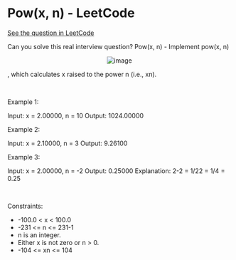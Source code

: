 # Pow(x, n) - LeetCode
[See the question in LeetCode](https://leetcode.com/problems/powx-n/submissions/1489972408/)

Can you solve this real interview question? Pow(x, n) - Implement pow(x, n) 
<p align="center">
  <img src="http://www.cplusplus.com/reference/valarray/pow/" alt="image" >
</p>
, which calculates x raised to the power n (i.e., xn).

 

Example 1:


Input: x = 2.00000, n = 10
Output: 1024.00000


Example 2:


Input: x = 2.10000, n = 3
Output: 9.26100


Example 3:


Input: x = 2.00000, n = -2
Output: 0.25000
Explanation: 2-2 = 1/22 = 1/4 = 0.25


 

Constraints:

 * -100.0 < x < 100.0
 * -231 <= n <= 231-1
 * n is an integer.
 * Either x is not zero or n > 0.
 * -104 <= xn <= 104
